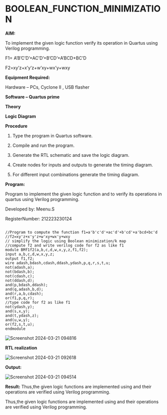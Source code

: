 # BOOLEAN_FUNCTION_MINIMIZATION

**AIM:**

To implement the given logic function verify its operation in Quartus using Verilog programming.

F1= A’B’C’D’+AC’D’+B’CD’+A’BCD+BC’D 

F2=xy’z+x’y’z+w’xy+wx’y+wxy

**Equipment Required:**

Hardware – PCs, Cyclone II , USB flasher

**Software – Quartus prime**

**Theory**

**Logic Diagram**

**Procedure**

1.	Type the program in Quartus software.

2.	Compile and run the program.

3.	Generate the RTL schematic and save the logic diagram.

4.	Create nodes for inputs and outputs to generate the timing diagram.

5.	For different input combinations generate the timing diagram.


**Program:**

Program to implement the given logic function and to verify its operations in quartus using Verilog programming. 

Developed by: Meenu.S

RegisterNumber: 212223230124
~~~

//Program to compute the function f1=a'b'c'd'+ac'd'+b'cd'+a'bcd+bc'd
//f2=xy'z+x'y'z+w'xy+wx'y+wxy
// simplify the logic using Boolean minimization/k map 
//compute f2 and write verilog code for f2 as like f1
module BMf1f2(a,b,c,d,w,x,y,z,f1,f2);
input a,b,c,d,w,x,y,z;
output f1,f2;
wire adash,bdash,cdash,ddash,ydash,p,q,r,s,t,u;
not(adash,a);
not(bdash,b);
not(cdash,c);
not(ddash,d);
and(p,bdash,ddash);
and(q,adash,b,d);
and(r,a,b,cdash);
or(f1,p,q,r);
//type code for f2 as like f1
not(ydash,y);
and(s,x,y);
and(t,ydash,z);
and(u,w,y);
or(f2,s,t,u);
endmodule

~~~

![Screenshot 2024-03-21 094816](https://github.com/Meenu2823/BOOLEAN_FUNCTION_MINIMIZATION/assets/139416219/6d15f315-f552-4271-84cc-c88ea2047317)

**RTL realization**

![Screenshot 2024-03-21 092618](https://github.com/Meenu2823/BOOLEAN_FUNCTION_MINIMIZATION/assets/139416219/de44cdf3-076c-42a4-aa29-a6ac23ee33b3)

**Output:**

![Screenshot 2024-03-21 094514](https://github.com/Meenu2823/BOOLEAN_FUNCTION_MINIMIZATION/assets/139416219/8d171afc-ba93-4ca8-a618-7a115f25cbe4)

**Result:**
Thus,the given logic functions are implemented using and their operations are verified using Verilog programming.

Thus,the given logic functions are implemented using and their operations are verified using Verilog programming.

